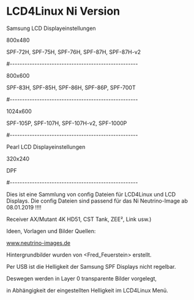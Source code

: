 # LCD4Linux Ni Version

Samsung LCD Displayeinstellungen

800x480

SPF-72H, SPF-75H, SPF-76H, SPF-87H, SPF-87H-v2

#----------------------------------------------------

800x600

SPF-83H, SPF-85H, SPF-86H, SPF-86P, SPF-700T 

#----------------------------------------------------

1024x600

SPF-105P, SPF-107H, SPF-107H-v2, SPF-1000P

#----------------------------------------------------

Pearl LCD Displayeinstellungen

320x240

DPF

#----------------------------------------------------

Dies ist eine Sammlung von config Dateien für LCD4Linux und LCD Displays.
Die config Dateien sind passend für das Ni Neutrino-Image ab 08.01.2019 !!!!

Receiver AX/Mutant 4K HD51, CST Tank, ZEE², Link usw.)

Ideen, Vorlagen und Bilder Quellen:

www.neutrino-images.de

Hintergrundbilder wurden von <Fred_Feuerstein> erstellt.

Per USB ist die Helligkeit der Samsung SPF Displays nicht regelbar.

Deswegen werden in Layer 0 transparente Bilder vorgelegt,

in Abhängigkeit der eingestellten Helligkeit im LCD4Linux Menü.


